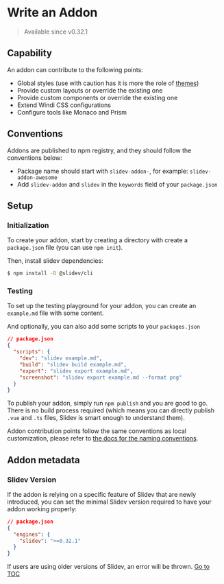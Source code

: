 # Write an Addon

> Available since v0.32.1

## Capability

An addon can contribute to the following points:

- Global styles (use with caution has it is more the role of [themes](themes/use))
- Provide custom layouts or override the existing one
- Provide custom components or override the existing one
- Extend Windi CSS configurations
- Configure tools like Monaco and Prism

## Conventions

Addons are published to npm registry, and they should follow the conventions below:

- Package name should start with `slidev-addon-`, for example: `slidev-addon-awesome`
- Add `slidev-addon` and `slidev` in the `keywords` field of your `package.json`

## Setup

### Initialization

To create your addon, start by creating a directory with create a `package.json` file (you can use `npm init`).

Then, install slidev dependencies:

```bash
$ npm install -D @slidev/cli
```

### Testing

To set up the testing playground for your addon, you can create an `example.md` file with some content.

And optionally, you can also add some scripts to your `packages.json`

```json
// package.json
{
  "scripts": {
    "dev": "slidev example.md",
    "build": "slidev build example.md",
    "export": "slidev export example.md",
    "screenshot": "slidev export example.md --format png"
  }
}
```

To publish your addon, simply run `npm publish` and you are good to go. There is no build process required (which means you can directly publish `.vue` and `.ts` files, Slidev is smart enough to understand them).

Addon contribution points follow the same conventions as local customization, please refer to [the docs for the naming conventions](custom/). 

## Addon metadata

### Slidev Version

If the addon is relying on a specific feature of Slidev that are newly introduced, you can set the minimal Slidev version required to have your addon working properly:

```json
// package.json
{
  "engines": {
    "slidev": ">=0.32.1"
  }
}
```

If users are using older versions of Slidev, an error will be thrown.
<span style='float: footnote;'><a href="../index.html#toc">Go to TOC</a></span>
